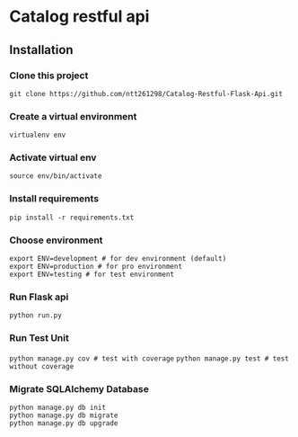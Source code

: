 # Catalog restful api

## Installation

### Clone this project
`git clone https://github.com/ntt261298/Catalog-Restful-Flask-Api.git` 

### Create a virtual environment
`virtualenv env`
### Activate virtual env
`source env/bin/activate`

### Install requirements
`pip install -r requirements.txt`

### Choose environment
```
export ENV=development # for dev environment (default)
export ENV=production # for pro environment
export ENV=testing # for test environment
```
### Run Flask api
`python run.py`

### Run Test Unit
`python manage.py cov # test with coverage`
`python manage.py test # test without coverage`

### Migrate SQLAlchemy Database
```
python manage.py db init
python manage.py db migrate
python manage.py db upgrade
```